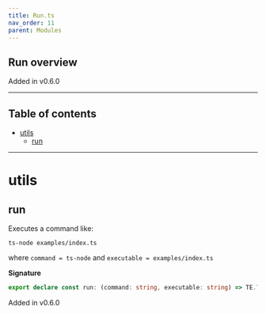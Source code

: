 ```yaml
---
title: Run.ts
nav_order: 11
parent: Modules
---
```


## Run overview

Added in v0.6.0

---

<h2 class="text-delta">Table of contents</h2>

- [utils](#utils)
  - [run](#run)

---

# utils

## run

Executes a command like:

```
ts-node examples/index.ts
```

where `command = ts-node` and `executable = examples/index.ts`

**Signature**

```ts
export declare const run: (command: string, executable: string) => TE.TaskEither<string, void>
```

Added in v0.6.0
